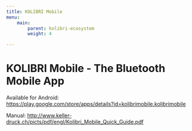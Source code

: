 ```yaml
---
title: KOLIBRI Mobile
menu:
    main:
        parent: kolibri-ecosystem
        weight: 4

---
```


# KOLIBRI Mobile - The Bluetooth Mobile App

Available for Android:  
<https://play.google.com/store/apps/details?id=kolibrimobile.kolibrimobile>

Manual:
<http://www.keller-druck.ch/picts/pdf/engl/Kolibri_Mobile_Quick_Guide.pdf>
